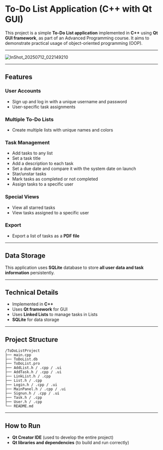# To-Do List Application (C++ with Qt GUI)

This project is a simple **To-Do List application** implemented in **C++** using **Qt GUI framework**, as part of an Advanced Programming course. It aims to demonstrate practical usage of object-oriented programming (OOP).

---

![InShot_20250712_022149210](https://github.com/user-attachments/assets/4beff944-060d-4e1a-99c2-b3bef3e59eaa)

---

## Features

### User Accounts
- Sign up and log in with a unique username and password
- User-specific task assignments

### Multiple To-Do Lists
- Create multiple lists with unique names and colors

### Task Management
- Add tasks to any list
- Set a task title
- Add a description to each task
- Set a due date and compare it with the system date on launch
- Star/unstar tasks
- Mark tasks as completed or not completed
- Assign tasks to a specific user

### Special Views
- View all starred tasks
- View tasks assigned to a specific user

### Export
- Export a list of tasks as a **PDF file**

---

## Data Storage

This application uses **SQLite** database to store **all user data and task information** persistently.

---

## Technical Details

- Implemented in **C++**
- Uses **Qt framework** for GUI
- Uses **Linked Lists** to manage tasks in Lists
- **SQLite** for data storage

---

## Project Structure

```
/ToDoListProject
├── main.cpp
├── ToDoList.db
├── ToDoList.pro
├── AddList.h / .cpp / .ui
├── AddTask.h / .cpp / .ui
├── LinkList.h / .cpp
├── List.h / .cpp
├── Login.h / .cpp / .ui
├── MainPanel.h / .cpp / .ui
├── Signun.h / .cpp / .ui
├── Task.h / .cpp
├── User.h / .cpp
└── README.md
```

---

## How to Run

- **Qt Creator IDE** (used to develop the entire project)
- **Qt libraries and dependencies** (to build and run correctly)
